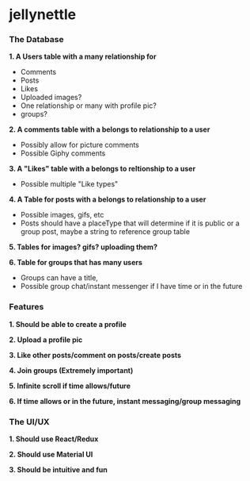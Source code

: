 # jellynettle
### The Database
**1.   A Users table with a many relationship for**
  * Comments
  * Posts 
  * Likes
  * Uploaded images?
  * One relationship or many with profile pic?
  * groups?
  
  
**2.   A comments table with a belongs to relationship to a user**
  * Possibly allow for picture comments
  * Possible Giphy comments
  
  
**3.   A "Likes" table with a belongs to reltionship to a user**
  * Possible multiple "Like types"
  
  
**4.   A Table for posts with a belongs to relationship to a user**
  * Possible images, gifs, etc
  * Posts should have a placeType that will determine if it is public or a group post, maybe a string to reference group table
  
  
**5.   Tables for images? gifs? uploading them?**

**6.   Table for groups that has many users**
 * Groups can have a title, 
 * Possible group chat/instant messenger if I have time or in the future
 
 ### Features 
 **1.   Should be able to create a profile**
 
 **2.   Upload a profile pic**
 
 **3.   Like other posts/comment on posts/create posts**
 
 **4.   Join groups (Extremely important)**
 
 **5.   Infinite scroll if time allows/future**
 
 **6.   If time allows or in the future, instant messaging/group messaging**
 
### The UI/UX
**1.   Should use React/Redux**

**2.   Should use Material UI**

**3.   Should be intuitive and fun**


